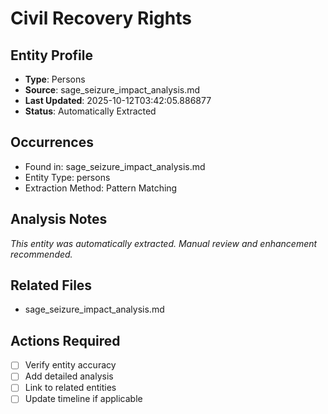 # Civil Recovery Rights

## Entity Profile
- **Type**: Persons
- **Source**: sage_seizure_impact_analysis.md
- **Last Updated**: 2025-10-12T03:42:05.886877
- **Status**: Automatically Extracted

## Occurrences
- Found in: sage_seizure_impact_analysis.md
- Entity Type: persons
- Extraction Method: Pattern Matching

## Analysis Notes
*This entity was automatically extracted. Manual review and enhancement recommended.*

## Related Files
- sage_seizure_impact_analysis.md

## Actions Required
- [ ] Verify entity accuracy
- [ ] Add detailed analysis
- [ ] Link to related entities
- [ ] Update timeline if applicable
